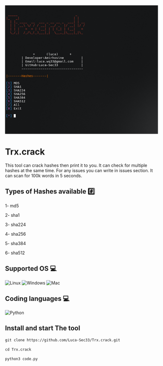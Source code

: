 ![Screenshot from 2023-11-16 13-08-24](https://raw.githubusercontent.com/Luca-Sec33/Trx.crack/refs/heads/main/Screenshot.png)
# Trx.crack

This tool can crack hashes then print it to you. It can check for multiple hashes at the same time. For any issues you can write in issues section. It can scan for 100k words in 5 seconds.

## Types of Hashes available #️⃣

1- md5

2- sha1

3- sha224

4- sha256

5- sha384

6- sha512

## Supported OS 💻

![Linux](https://img.shields.io/badge/-Linux-000000?style=flat&logo=linux&logoColor=FCC624)
![Windows](http://img.shields.io/badge/-Windows-0078D6?style=flat-square&logo=windows&logoColor=ffffff)
![Mac](http://img.shields.io/badge/-Mac-0078D6?style=flat-square&logo=apple&logoColor=ffffff)

## Coding languages 💻

![Python](https://img.shields.io/badge/-Python-333333?style=flat&logo=python)&nbsp;

## Install and start The tool


`git clone https://github.com/Luca-Sec33/Trx.crack.git`

`cd Trx.crack`

`python3 code.py`
